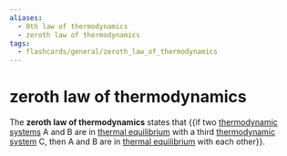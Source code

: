 ```yaml
---
aliases:
  - 0th law of thermodynamics
  - zeroth law of thermodynamics
tags:
  - flashcards/general/zeroth_law_of_thermodynamics
---
```


# zeroth law of thermodynamics

The __zeroth law of thermodynamics__ states that {{if two [thermodynamic systems](thermodynamic%20system.md) A and B are in [thermal equilibrium](thermal%20equilibrium.md) with a third [thermodynamic system](thermodynamic%20system.md) C, then A and B are in [thermal equilibrium](thermal%20equilibrium.md) with each other}}.
